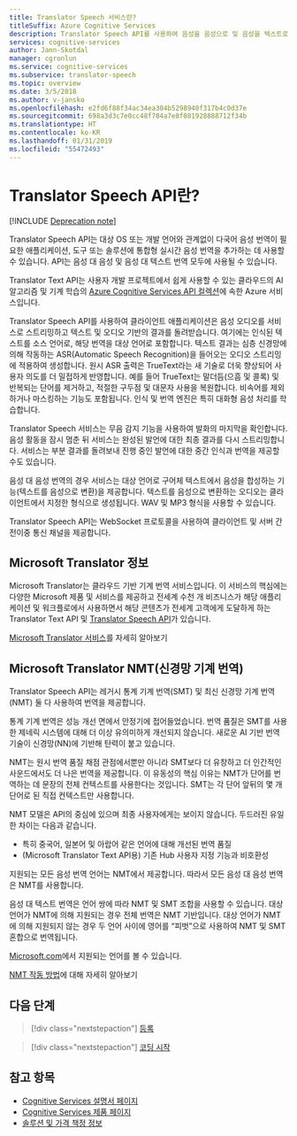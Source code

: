 ```yaml
---
title: Translator Speech 서비스란?
titleSuffix: Azure Cognitive Services
description: Translator Speech API를 사용하여 음성을 음성으로 및 음성을 텍스트로 번역을 애플리케이션에 추가합니다.
services: cognitive-services
author: Jann-Skotdal
manager: cgronlun
ms.service: cognitive-services
ms.subservice: translator-speech
ms.topic: overview
ms.date: 3/5/2018
ms.author: v-jansko
ms.openlocfilehash: e2fd6f88f34ac34ea304b5298940f317b4c0d37e
ms.sourcegitcommit: 698a3d3c7e0cc48f784a7e8f081928888712f34b
ms.translationtype: HT
ms.contentlocale: ko-KR
ms.lasthandoff: 01/31/2019
ms.locfileid: "55472493"
---
```

# <a name="what-is-translator-speech-api"></a>Translator Speech API란?

[!INCLUDE [Deprecation note](../../../includes/cognitive-services-translator-speech-deprecation-note.md)]

Translator Speech API는 대상 OS 또는 개발 언어와 관계없이 다국어 음성 번역이 필요한 애플리케이션, 도구 또는 솔루션에 통합형 실시간 음성 번역을 추가하는 데 사용할 수 있습니다. API는 음성 대 음성 및 음성 대 텍스트 번역 모두에 사용될 수 있습니다.

Translator Text API는 사용자 개발 프로젝트에서 쉽게 사용할 수 있는 클라우드의 AI 알고리즘 및 기계 학습의 [Azure Cognitive Services API 컬렉션](https://docs.microsoft.com/azure/#pivot=products&panel=cognitive)에 속한 Azure 서비스입니다.

Translator Speech API를 사용하여 클라이언트 애플리케이션은 음성 오디오를 서비스로 스트리밍하고 텍스트 및 오디오 기반의 결과를 돌려받습니다. 여기에는 인식된 텍스트를 소스 언어로, 해당 번역을 대상 언어로 포함합니다. 텍스트 결과는 심층 신경망에 의해 작동하는 ASR(Automatic Speech Recognition)을 들어오는 오디오 스트리밍에 적용하여 생성합니다. 원시 ASR 출력은 TrueText라는 새 기술로 더욱 향상되어 사용자 의도를 더 밀접하게 반영합니다. 예를 들어 TrueText는 말더듬(으흠 및 콜록) 및 반복되는 단어를 제거하고, 적절한 구두점 및 대문자 사용을 복원합니다. 비속어를 제외하거나 마스킹하는 기능도 포함됩니다. 인식 및 번역 엔진은 특히 대화형 음성 처리를 학습합니다. 

Translator Speech 서비스는 무음 감지 기능을 사용하여 발화의 마지막을 확인합니다. 음성 활동을 잠시 멈춘 뒤 서비스는 완성된 발언에 대한 최종 결과를 다시 스트리밍합니다. 서비스는 부분 결과를 돌려보내 진행 중인 발언에 대한 중간 인식과 번역을 제공할 수도 있습니다. 

음성 대 음성 번역의 경우 서비스는 대상 언어로 구어체 텍스트에서 음성을 합성하는 기능(텍스트를 음성으로 변환)을 제공합니다. 텍스트를 음성으로 변환하는 오디오는 클라이언트에서 지정한 형식으로 생성됩니다. WAV 및 MP3 형식을 사용할 수 있습니다.

Translator Speech API는 WebSocket 프로토콜을 사용하여 클라이언트 및 서버 간 전이중 통신 채널을 제공합니다. 

## <a name="about-microsoft-translator"></a>Microsoft Translator 정보
Microsoft Translator는 클라우드 기반 기계 번역 서비스입니다. 이 서비스의 핵심에는 다양한 Microsoft 제품 및 서비스를 제공하고 전세계 수천 개 비즈니스가 해당 애플리케이션 및 워크플로에서 사용하면서 해당 콘텐츠가 전세계 고객에게 도달하게 하는 Translator Text API 및 [Translator Speech API](https://www.microsoft.com/en-us/translator/translatorapi.aspx)가 있습니다.

[Microsoft Translator 서비스](https://www.microsoft.com/en-us/translator/home.aspx)를 자세히 알아보기

## <a name="microsoft-translator-neural-machine-translation-nmt"></a>Microsoft Translator NMT(신경망 기계 번역)
Translator Speech API는 레거시 통계 기계 번역(SMT) 및 최신 신경망 기계 번역(NMT) 둘 다 사용하여 번역을 제공합니다.

통계 기계 번역은 성능 개선 면에서 안정기에 접어들었습니다. 번역 품질은 SMT를 사용한 제네릭 시스템에 대해 더 이상 유의미하게 개선되지 않습니다. 새로운 AI 기반 번역 기술이 신경망(NN)에 기반해 탄력이 붙고 있습니다.

NMT는 원시 번역 품질 채점 관점에서뿐만 아니라 SMT보다 더 유창하고 더 인간적인 사운드에서도 더 나은 번역을 제공합니다. 이 유동성의 핵심 이유는 NMT가 단어를 번역하는 데 문장의 전체 컨텍스트를 사용한다는 것입니다. SMT는 각 단어 앞뒤의 몇 개 단어로 된 직접 컨텍스트만 사용합니다.

NMT 모델은 API의 중심에 있으며 최종 사용자에게는 보이지 않습니다. 두드러진 유일한 차이는 다음과 같습니다.
* 특히 중국어, 일본어 및 아랍어 같은 언어에 대해 개선된 번역 품질
* (Microsoft Translator Text API용) 기존 Hub 사용자 지정 기능과 비호환성

지원되는 모든 음성 번역 언어는 NMT에서 제공합니다. 따라서 모든 음성 대 음성 번역은 NMT를 사용합니다. 

음성 대 텍스트 번역은 언어 쌍에 따라 NMT 및 SMT 조합을 사용할 수 있습니다. 대상 언어가 NMT에 의해 지원되는 경우 전체 번역은 NMT 기반입니다. 대상 언어가 NMT에 의해 지원되지 않는 경우 두 언어 사이에 영어를 “피벗”으로 사용하여 NMT 및 SMT 혼합으로 번역됩니다. 

[Microsoft.com](https://www.microsoft.com/en-us/translator/languages.aspx)에서 지원되는 언어를 볼 수 있습니다. 

[NMT 작동 방법](https://www.microsoft.com/en-us/translator/mt.aspx#nnt)에 대해 자세히 알아보기

## <a name="next-steps"></a>다음 단계

> [!div class="nextstepaction"]
> [등록](translator-speech-how-to-signup.md)

> [!div class="nextstepaction"]
> [코딩 시작](quickstarts/csharp.md)

## <a name="see-also"></a>참고 항목
- [Cognitive Services 설명서 페이지](https://docs.microsoft.com/azure/#pivot=products&panel=cognitive)
- [Cognitive Services 제품 페이지](https://azure.microsoft.com/services/cognitive-services/)
- [솔루션 및 가격 책정 정보](https://www.microsoft.com/en-us/translator/home.aspx) 
